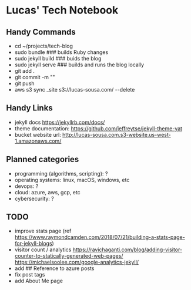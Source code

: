 # Lucas' Tech Notebook

## Handy Commands

- cd ~/projects/tech-blog
- sudo bundle ### builds Ruby changes
- sudo jekyll build ### buids the blog
- sudo jekyll serve ### builds and runs the blog locally
- git add .
- git commit -m ""
- git push
- aws s3 sync _site s3://lucas-sousa.com/ --delete

## Handy Links

- jekyll docs <https://jekyllrb.com/docs/>
- theme documentation: <https://github.com/jeffreytse/jekyll-theme-yat>
- bucket website url: <http://lucas-sousa.com.s3-website.us-west-1.amazonaws.com/>

## Planned categories

- programming (algorithms, scripting): ?
- operating systems: linux, macOS, windows, etc
- devops: ?
- cloud: azure, aws, gcp, etc
- cybersecurity: ?

## TODO

- improve stats page (ref <https://www.raymondcamden.com/2018/07/21/building-a-stats-page-for-jekyll-blogs>)
- visitor count / analytics <https://ravichaganti.com/blog/adding-visitor-counter-to-statically-generated-web-pages/> <https://michaelsoolee.com/google-analytics-jekyll/>
- add ## Reference to azure posts
- fix post tags
- add About Me page
